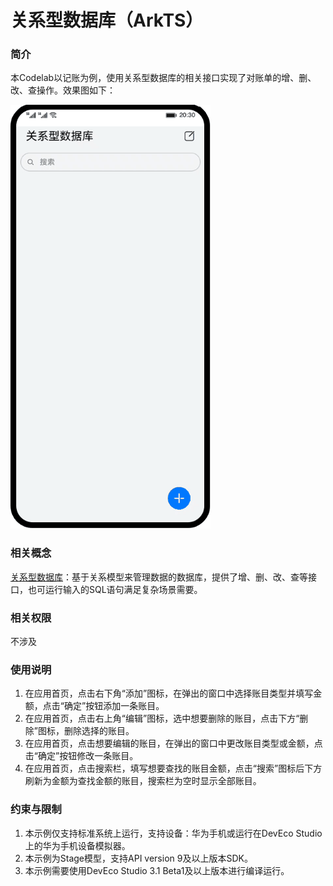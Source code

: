 # 关系型数据库（ArkTS）

### 简介

本Codelab以记账为例，使用关系型数据库的相关接口实现了对账单的增、删、改、查操作。效果图如下：

![image](screenshots/device/关系型数据库.gif)

### 相关概念

[关系型数据库](https://developer.harmonyos.com/cn/docs/documentation/doc-references/js-apis-data-rdb-0000001281001102)：基于关系模型来管理数据的数据库，提供了增、删、改、查等接口，也可运行输入的SQL语句满足复杂场景需要。

### 相关权限

不涉及

### 使用说明

1. 在应用首页，点击右下角“添加”图标，在弹出的窗口中选择账目类型并填写金额，点击“确定”按钮添加一条账目。
2. 在应用首页，点击右上角“编辑”图标，选中想要删除的账目，点击下方“删除”图标，删除选择的账目。
3. 在应用首页，点击想要编辑的账目，在弹出的窗口中更改账目类型或金额，点击“确定”按钮修改一条账目。
4. 在应用首页，点击搜索栏，填写想要查找的账目金额，点击“搜索”图标后下方刷新为金额为查找金额的账目，搜索栏为空时显示全部账目。

### 约束与限制

1. 本示例仅支持标准系统上运行，支持设备：华为手机或运行在DevEco Studio上的华为手机设备模拟器。
2. 本示例为Stage模型，支持API version 9及以上版本SDK。
3. 本示例需要使用DevEco Studio 3.1 Beta1及以上版本进行编译运行。